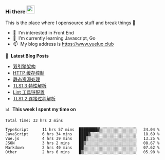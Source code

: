 ### Hi there <a href="https://www.yueluo.club/"><img src="https://media.giphy.com/media/hvRJCLFzcasrR4ia7z/giphy.gif" width="25px"></a>
This is the place where I opensource stuff and break things :rofl:

- 👀 &nbsp;I’m interested in Front End
- 🌱 &nbsp;I’m currently learning Javascript, Go
- 📫 &nbsp;My blog address is https://www.yueluo.club

📕 &nbsp;**Latest Blog Posts**

<!-- BLOG-POST-LIST:START -->
- [双引擎架构](https://www.yueluo.club/detail?articleId=6265e18f65e52c438840182a)
- [HTTP 缓存控制](https://www.yueluo.club/detail?articleId=6265508d65e52c4388401470)
- [静态资源处理](https://www.yueluo.club/detail?articleId=6261e65b65e52c4388400428)
- [TLS1.3 特性解析](https://www.yueluo.club/detail?articleId=62601f89ae42297e8e4c6bea)
- [Lint 工具链配置](https://www.yueluo.club/detail?articleId=625f3517f6c4b04261d39e97)
- [TLS1.2 连接过程解析](https://www.yueluo.club/detail?articleId=625ed8f2f6c4b04261d39b76)
<!-- BLOG-POST-LIST:END -->

📊 &nbsp;**This week I spent my time on**

<!--START_SECTION:waka-->

```text
Total Time: 33 hrs 2 mins

TypeScript      11 hrs 57 mins  ████████▓░░░░░░░░░░░░░░░░   34.04 %
JavaScript      6 hrs 34 mins   ████▓░░░░░░░░░░░░░░░░░░░░   18.69 %
Vue.js          4 hrs 39 mins   ███▒░░░░░░░░░░░░░░░░░░░░░   13.25 %
JSON            3 hrs 2 mins    ██▒░░░░░░░░░░░░░░░░░░░░░░   08.67 %
Markdown        2 hrs 40 mins   ██░░░░░░░░░░░░░░░░░░░░░░░   07.62 %
Other           2 hrs 6 mins    █▒░░░░░░░░░░░░░░░░░░░░░░░   05.98 %
```

<!--END_SECTION:waka-->